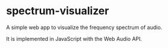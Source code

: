 # spectrum-visualizer
A simple web app to visualize the frequency spectrum of audio.

It is implemented in JavaScript with the Web Audio API.
